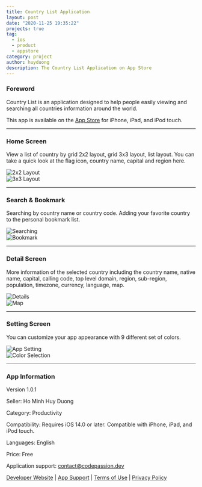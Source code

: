 ```yaml
---
title: Country List Application
layout: post
date: "2020-11-25 19:35:22"
projects: true
tag:
  - ios
  - product
  - appstore
category: project
author: huyduong
description: The Country List Application on App Store
---
```


### Foreword

Country List is an application designed to help people easily viewing and searching all countries information around the world.

This app is available on the <a href="https://apps.apple.com/app/id1541726158" target="_blank">App Store</a> for iPhone, iPad, and iPod touch.

---

### Home Screen

View a list of country by grid 2x2 layout, grid 3x3 layout, list layout. You can take a quick look at the flag icon, country name, capital and region here.

<div class="side-by-side">
    <div class="toleft">
				<img class="image" src="/assets/project/country-list-1.png" alt="2x2 Layout">
    </div>
    <div class="toright">
					<img class="image" src="/assets/project/country-list-2.png" alt="3x3 Layout">
    </div>
</div>

---

### Search & Bookmark

Searching by country name or country code. Adding your favorite country to the personal bookmark list.

<div class="side-by-side">
    <div class="toleft">
				<img class="image" src="/assets/project/country-list-3.png" alt="Searching">
    </div>
    <div class="toright">
					<img class="image" src="/assets/project/country-list-4.png" alt="Bookmark">
    </div>
</div>

---

### Detail Screen

More information of the selected country including the country name, native name, capital, calling code, top level domain, region, sub-region, population, timezone, currency, language, map.

<div class="side-by-side">
    <div class="toleft">
				<img class="image" src="/assets/project/country-list-5.png" alt="Details">
    </div>
    <div class="toright">
					<img class="image" src="/assets/project/country-list-6.png" alt="Map">
    </div>
</div>

---

### Setting Screen

You can customize your app appearance with 9 different set of colors.

<div class="side-by-side">
    <div class="toleft">
				<img class="image" src="/assets/project/country-list-7.png" alt="App Setting">
    </div>
    <div class="toright">
					<img class="image" src="/assets/project/country-list-8.png" alt="Color Selection">
    </div>
</div>

---

### App Information

Version 1.0.1

Seller: Ho Minh Huy Duong

Category: Productivity

Compatibility: Requires iOS 14.0 or later. Compatible with iPhone, iPad, and iPod touch.

Languages: English

Price: Free

Application support: <a href="mailto:contact@codepassion.dev">contact@codepassion.dev</a>

<p><a href="#">Developer Website</a> | <a href="#">App Support</a> | <a href="#" target="_blank">Terms of Use</a> | <a href="https://country-list.flycricket.io/privacy.html" target="_blank">Privacy Policy</a></p>
